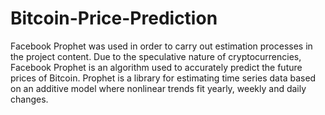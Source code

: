 # Bitcoin-Price-Prediction
Facebook Prophet was used in order to carry out estimation processes in the project content. Due to the speculative nature of cryptocurrencies, Facebook Prophet is an algorithm used to accurately predict the future prices of Bitcoin. Prophet is a library for estimating time series data based on an additive model where nonlinear trends fit yearly, weekly and daily changes.
